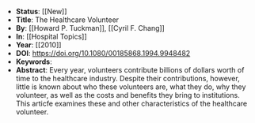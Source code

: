 - **Status**: [[New]]
- **Title**: The Healthcare Volunteer
- **By**: [[Howard P. Tuckman]], [[Cyril F. Chang]]
- **In**: [[Hospital Topics]]
- **Year**: [[2010]]
- **DOI**: https://doi.org/10.1080/00185868.1994.9948482
- **Keywords**:
- **Abstract**:
  Every year, volunteers contribute billions of dollars worth of time to the healthcare industry. Despite their contributions, however, little is known about who these volunteers are, what they do, why they volunteer, as well as the costs and benefits they bring to institutions. This articfe examines these and other characteristics of the healthcare volunteer.